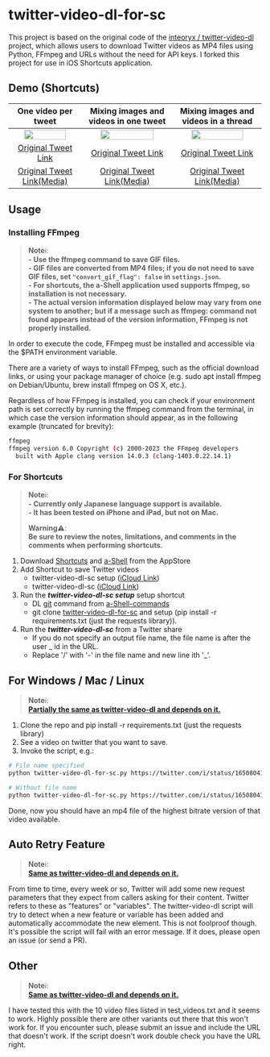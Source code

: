 # twitter-video-dl-for-sc

This project is based on the original code of the [inteoryx / twitter-video-dl](https://github.com/inteoryx/twitter-video-dl) project, which allows users to download Twitter videos as MP4 files using Python, FFmpeg and URLs without the need for API keys. I forked this project for use in iOS Shortcuts application.

## Demo (Shortcuts)

|One video per tweet|Mixing images and videos in one tweet|Mixing images and videos in a thread|
|:---:|:---:|:---:|
|<img src="./demo/demo1_v1_30fps_400x866.gif" width="80%">|<img src="./demo/demo2_v1_30fps_400x866.gif" width="80%">|<img src="./demo/demo3_v2_30fps_400x866.gif" width="80%">|
|[Original Tweet Link](https://twitter.com/i/status/1650829030609022981)|[Original Tweet Link](https://twitter.com/i/status/1650829418863136768)|[Original Tweet Link](https://twitter.com/i/status/1650804112987136000)|
|[Original Tweet Link(Media)](https://twitter.com/i/status/1650829030609022981)|[Original Tweet Link(Media)](https://twitter.com/tw_7rikazhexde/status/1650808610157662211?s=20)|[Original Tweet Link(Media)](https://twitter.com/tw_7rikazhexde/status/1650812768138981376?s=20)|

## Usage

### Installing FFmpeg

> **Note**ℹ️:<br />
> **- Use the ffmpeg command to save GIF files.**  
> **- GIF files are converted from MP4 files; if you do not need to save GIF files, set `"convert_gif_flag": false` in `settings.json`.**  
> **- For shortcuts, the a-Shell application used supports ffmpeg, so installation is not necessary.**  
> **- The actual version information displayed below may vary from one system to another; but if a message such as ffmpeg: command not found appears instead of the version information, FFmpeg is not properly installed.**  

In order to execute the code, FFmpeg must be installed and accessible via the $PATH environment variable.

There are a variety of ways to install FFmpeg, such as the official download links, or using your package manager of choice (e.g. sudo apt install ffmpeg on Debian/Ubuntu, brew install ffmpeg on OS X, etc.).

Regardless of how FFmpeg is installed, you can check if your environment path is set correctly by running the ffmpeg command from the terminal, in which case the version information should appear, as in the following example (truncated for brevity):

```bash
ffmpeg
ffmpeg version 6.0 Copyright (c) 2000-2023 the FFmpeg developers
  built with Apple clang version 14.0.3 (clang-1403.0.22.14.1)
```

### For Shortcuts

> **Note**ℹ️:<br />
> **- Currently only Japanese language support is available.**  
> **- It has been tested on iPhone and iPad, but not on Mac.**  
>
> **Warning**⚠️:<br />
> **Be sure to review the notes, limitations, and comments in the comments when performing shortcuts.**  

1. Download [Shortcuts](https://apps.apple.com/us/app/shortcuts/id915249334) and [a-Shell](https://apps.apple.com/jp/app/a-shell/id1473805438) from the AppStore
2. Add Shortcut to save Twitter videos
   * twitter-video-dl-sc setup ([iCloud Link](https://www.icloud.com/shortcuts/720e7d9fdbac41368e28e0406ed9579a))
   * twitter-video-dl-sc ([iCloud Link](https://www.icloud.com/shortcuts/91fab627570f412d89a71d5badc39259))
3. Run the ***twitter-video-dl-sc setup*** setup shortcut  
   * DL [git](https://github.com/holzschu/a-Shell-commands/releases/download/0.1/git) command from [
a-Shell-commands](https://github.com/holzschu/a-Shell-commands)
   * git clone [twitter-video-dl-for-sc](https://github.com/7rikazhexde/twitter-video-dl-for-sc) and setup (pip install -r requirements.txt (just the requests library)).  
4. Run the ***twitter-video-dl-sc*** from a Twitter share  
   * If you do not specify an output file name, the file name is after the user _ id in the URL.
   * Replace '/' with '-' in the file name and new line ith '_'.

## For Windows / Mac / Linux

> **Note**ℹ️:<br />
> **[Partially the same as twitter-video-dl and depends on it.](https://github.com/inteoryx/twitter-video-dl)**  

1. Clone the repo and pip install -r requirements.txt (just the requests library)
2. See a video on twitter that you want to save.
3. Invoke the script, e.g.:

```bash
# File name specified
python twitter-video-dl-for-sc.py https://twitter.com/i/status/1650804112987136000 output_file_name
```

```bash
# Without file name
python twitter-video-dl-for-sc.py https://twitter.com/i/status/1650804112987136000 ""
```

Done, now you should have an mp4 file of the highest bitrate version of that video available.

## Auto Retry Feature

> **Note**ℹ️:<br />
> **[Same as twitter-video-dl and depends on it.](https://github.com/inteoryx/twitter-video-dl)**  

From time to time, every week or so, Twitter will add some new request parameters that they expect from callers asking for their content.  Twitter refers to these as "features" or "variables".  The twitter-video-dl script will try to detect when a new feature or variable has been added and automatically accommodate the new element.  This is not foolproof though.  It's possible the script will fail with an error message.  If it does, please open an issue (or send a PR).

## Other

> **Note**ℹ️:<br />
> **[Same as twitter-video-dl and depends on it.](https://github.com/inteoryx/twitter-video-dl)**  

I have tested this with the 10 video files listed in test_videos.txt and it seems to work.  Highly possible there are other variants out there that this won't work for.  If you encounter such, please submit an issue and include the URL that doesn't work.  If the script doesn't work double check you have the URL right.
